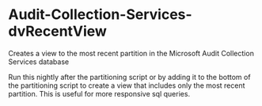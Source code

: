 Audit-Collection-Services-dvRecentView
======================================

Creates a view to the most recent partition in the Microsoft Audit Collection Services database

Run this nightly after the partitioning script or by adding it to the bottom of the partitioning script to create a view that includes only the most recent partition.  This is useful for more responsive sql queries.
